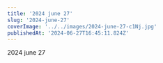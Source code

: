 ```yaml
---
title: '2024 june 27'
slug: '2024-june-27'
coverImage: '../../images/2024-june-27-c1Nj.jpg'
publishedAt: '2024-06-27T16:45:11.824Z'
---
```


2024 june 27